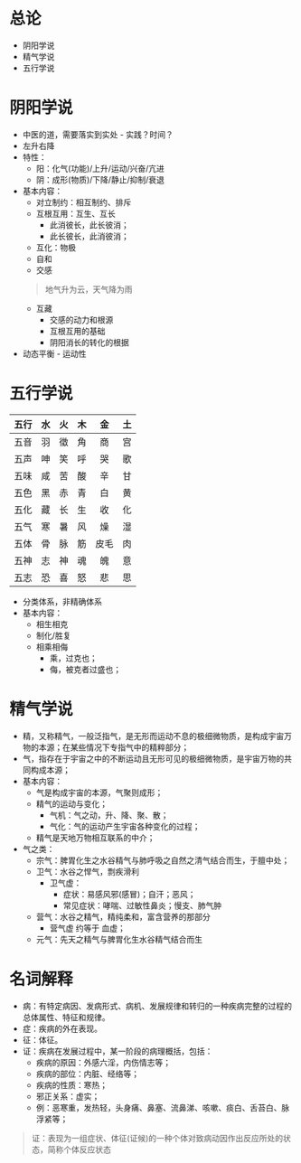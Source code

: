 # 总论
* 阴阳学说
* 精气学说
* 五行学说

# 阴阳学说
* 中医的道，需要落实到实处 - 实践？时间？
* 左升右降
* 特性：
    * 阳：化气(功能)/上升/运动/兴奋/亢进
    * 阴：成形(物质)/下降/静止/抑制/衰退
* 基本内容：
    * 对立制约：相互制约、排斥
    * 互根互用：互生、互长
        * 此消彼长，此长彼消；
        * 此长彼长，此消彼消；
    * 互化：物极
    * 自和
    * 交感
    > 地气升为云，天气降为雨
    * 互藏
        * 交感的动力和根源
        * 互根互用的基础
        * 阴阳消长的转化的根据
* 动态平衡 - 运动性

# 五行学说
| 五行 | 水 | 火 | 木 | 金 | 土 |
| :----: | :----: | :----: | :----: | :----: | :----: |
| 五音 | 羽 | 徵 | 角 | 商 | 宫 |
| 五声 | 呻 | 笑 | 呼 | 哭 | 歌 |
| 五味 | 咸 | 苦 | 酸 | 辛 | 甘 |
| 五色 | 黑 | 赤 | 青 | 白 | 黄 |
| 五化 | 藏 | 长 | 生 | 收 | 化 |
| 五气 | 寒 | 暑 | 风 | 燥 | 湿 |
| 五体 | 骨 | 脉 | 筋 | 皮毛 | 肉 |
| 五神 | 志 | 神 | 魂 | 魄 | 意 |
| 五志 | 恐 | 喜 | 怒 | 悲 | 思 |

* 分类体系，非精确体系  
* 基本内容：
    * 相生相克
    * 制化/胜复
    * 相乘相侮
        * 乘，过克也；
        * 侮，被克者过盛也；

# 精气学说
* 精，又称精气，一般泛指气，是无形而运动不息的极细微物质，是构成宇宙万物的本源；在某些情况下专指气中的精粹部分；
* 气，指存在于宇宙之中的不断运动且无形可见的极细微物质，是宇宙万物的共同构成本源；
* 基本内容：
    * 气是构成宇宙的本源，气聚则成形；
    * 精气的运动与变化；
        * 气机：气之动，升、降、聚、散；
        * 气化：气的运动产生宇宙各种变化的过程；
    * 精气是天地万物相互联系的中介；
* 气之类：
    * 宗气：脾胃化生之水谷精气与肺呼吸之自然之清气结合而生，于膻中处；
    * 卫气：水谷之悍气，剽疾滑利
        * 卫气虚：
            * 症状：易感风邪(感冒)；自汗；恶风；
            * 常见症状：哮喘、过敏性鼻炎；慢支、肺气肿
    * 营气：水谷之精气，精纯柔和，富含营养的那部分
        * 营气虚 约等于 血虚；
    * 元气：先天之精气与脾胃化生水谷精气结合而生

# 名词解释
* 病：有特定病因、发病形式、病机、发展规律和转归的一种疾病完整的过程的总体属性、特征和规律。
* 症：疾病的外在表现。
* 征：体征。
* 证：疾病在发展过程中，某一阶段的病理概括，包括：
    * 疾病的原因：外感六淫，内伤情志等；
    * 疾病的部位：内脏、经络等；
    * 疾病的性质：寒热；
    * 邪正关系：虚实；
    * 例：恶寒重，发热轻，头身痛、鼻塞、流鼻涕、咳嗽、痰白、舌苔白、脉浮紧等；
> 证：表现为一组症状、体征(证候)的一种个体对致病动因作出反应所处的状态，简称个体反应状态